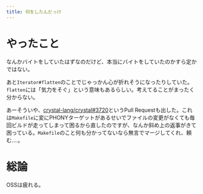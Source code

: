 ```yaml
---
title: 何をしたんだっけ
---
```


# やったこと

なんかバイトをしていたはずなのだけど、本当にバイトをしていたのかすら定かではない。

あと`Iterator#flatten`のことでじゃっかん心が折れそうになったりしていた。`flatten`には「気力をそぐ」という意味もあるらしい。考えてることがまったく分からない。

あーそういや、[crystal-lang/crystal#3720](https://github.com/crystal-lang/crystal/pull/3720)というPull Requestも出した。これは`Makefile`に変にPHONYターゲットがあるせいでファイルの変更がなくても毎回ビルドが走ってしまって困るから直したのですが、なんか斜め上の返事がきて困っている。`Makefile`のこと何も分かってないなら無言でマージしてくれ、頼む‥‥。

# 総論

OSSは疲れる。
